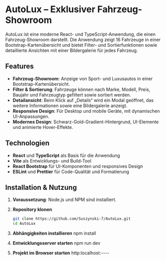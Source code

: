 # AutoLux – Exklusiver Fahrzeug-Showroom

AutoLux ist eine moderne React- und TypeScript-Anwendung, die einen Fahrzeug-Showroom darstellt. Die Anwendung zeigt 16 Fahrzeuge in einer Bootstrap-Kartenübersicht und bietet Filter- und Sortierfunktionen sowie detaillierte Ansichten mit einer Bildergalerie für jedes Fahrzeug.

## Features

- **Fahrzeug-Showroom**: Anzeige von Sport- und Luxusautos in einer Bootstrap-Kartenübersicht.
- **Filter & Sortierung**: Fahrzeuge können nach Marke, Modell, Preis, Baujahr und Fahrzeugtyp gefiltert sowie sortiert werden.
- **Detailansicht**: Beim Klick auf „Details“ wird ein Modal geöffnet, das weitere Informationen sowie eine Bildergalerie anzeigt.
- **Responsive Design**: Für Desktop und mobile Geräte, mit dynamischen UI-Anpassungen.
- **Modernes Design**: Schwarz-Gold-Gradient-Hintergrund, UI-Elemente und animierte Hover-Effekte.

## Technologien

- **React** und **TypeScript** als Basis für die Anwendung
- **Vite** als Entwicklungs- und Build-Tool
- **React Bootstrap** für UI-Komponenten und responsives Design
- **ESLint** und **Prettier** für Code-Qualität und Formatierung

## Installation & Nutzung

1. **Voraussetzung**: Node.js und NPM sind installiert.  

2. **Repository klonen**  
   ```sh
   git clone https://github.com/Suszynski-7/AutoLux.git
   cd AutoLux

3. **Abhängigkeiten installieren**
   npm install

4. **Entwicklungsserver starten**
   npm run dev

5. **Projekt im Browser starten**
   http:localhost:----
